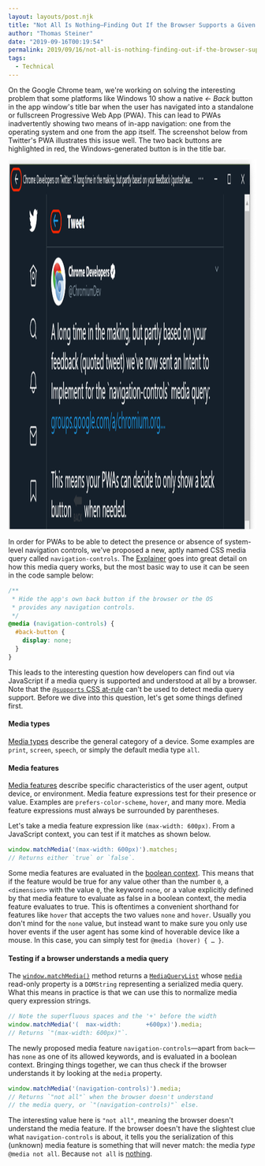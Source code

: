 ```yaml
---
layout: layouts/post.njk
title: "Not All Is Nothing—Finding Out If the Browser Supports a Given Media Query"
author: "Thomas Steiner"
date: "2019-09-16T00:19:54"
permalink: 2019/09/16/not-all-is-nothing-finding-out-if-the-browser-supports-a-given-media-query/index.html
tags:
  - Technical
---
```


On the Google Chrome team, we're working on solving the interesting problem that some platforms
like Windows&nbsp;10 show a native *←&nbsp;Back* button in the app window's title bar
when the user has navigated into a standalone or fullscreen Progressive Web App (PWA).
This can lead to PWAs inadvertently showing two means of in-app navigation:
one from the operating system and one from the app itself.
The screenshot below from Twitter's PWA illustrates this issue well.
The two back buttons are highlighted in red, the Windows-generated button is in the title bar.

<img src="/images/twitter-double-back-button.png" width="1681" height="749" alt="Two back buttons in Twitter's PWA, one from Windows 10, one from the app.">

In order for PWAs to be able to detect the presence or absence of system-level navigation controls,
we've proposed a new, aptly named CSS media query called `navigation-controls`.
The [Explainer](https://github.com/fallaciousreasoning/backbutton-mediaquery/blob/master/explainer.md#css)
goes into great detail on how this media query works, but the most basic way to use it
can be seen in the code sample below:

```css
/**
 * Hide the app's own back button if the browser or the OS
 * provides any navigation controls.
 */
@media (navigation-controls) {
  #back-button {
    display: none;
  }
}
```

This leads to the interesting question how developers can find out via JavaScript
if a media query is supported and understood at all by a browser.
Note that the [`@supports` CSS at-rule](https://developer.mozilla.org/en-US/docs/Web/CSS/@supports)
can't be used to detect media query support.
Before we dive into this question, let's get some things defined first.

#### Media types

[Media types](https://developer.mozilla.org/en-US/docs/Web/CSS/Media_Queries/Using_media_queries#Media_types)
describe the general category of a device.
Some examples are `print`, `screen`, `speech`, or simply the default media type `all`.

#### Media features

[Media features](https://developer.mozilla.org/en-US/docs/Web/CSS/Media_Queries/Using_media_queries#Media_features)
describe specific characteristics of the user agent, output device, or environment.
Media feature expressions test for their presence or value.
Examples are `prefers-color-scheme`, `hover`, and many more.
Media feature expressions must always be surrounded by parentheses.

Let's take a media feature expression like `(max-width: 600px)`.
From a JavaScript context, you can test if it matches as shown below.

```js
window.matchMedia('(max-width: 600px)').matches;
// Returns either `true` or `false`.
```

Some media features are evaluated in the
[boolean context](https://drafts.csswg.org/mediaqueries-5/#boolean-context).
This means that if the feature would be true for any value other than the number `0`,
a `<dimension>` with the value `0`, the keyword `none`, or a value explicitly defined
by that media feature to evaluate as false in a boolean context,
the media feature evaluates to true.
This is oftentimes a convenient shorthand for features like `hover`
that accepts the two values `none` and `hover`.
Usually you don't mind for the `none` value, but instead want to make sure you only use hover events
if the user agent has some kind of hoverable device like a mouse.
In this case, you can simply test for `@media (hover) { … }`.

#### Testing if a browser understands a media query

The [`window.matchMedia()`](https://developer.mozilla.org/en-US/docs/Web/API/Window/matchMedia)
method returns a [`MediaQueryList`](https://developer.mozilla.org/en-US/docs/Web/API/MediaQueryList)
whose [`media`](https://developer.mozilla.org/en-US/docs/Web/API/MediaQueryList/media)
read-only property is a `DOMString` representing a serialized media query.
What this means in practice is that we can use this to normalize media query expression strings.

```js
// Note the superfluous spaces and the '+' before the width
window.matchMedia('(  max-width:       +600px)').media;
// Returns `"(max-width: 600px)"`.
```

The newly proposed media feature `navigation-controls`—apart from `back`—has
`none` as one of its allowed keywords, and is evaluated in a boolean context.
Bringing things together, we can thus check if the browser understands it
by looking at the `media` property.

```js
window.matchMedia('(navigation-controls)').media;
// Returns `"not all"` when the browser doesn't understand
// the media query, or `"(navigation-controls)"` else.
```

The interesting value here is `"not all"`, meaning the browser doesn't understand the media feature.
If the browser doesn't have the slightest clue what `navigation-controls` is about,
it tells you the serialization of this (unknown) media feature is something that will never match:
the media *type* `@media not all`.
Because `not all` is [nothing](https://en.wikipedia.org/wiki/Nothing).

